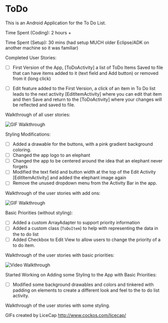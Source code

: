 ToDo
====
This is an Android Application for the To Do List.

Time Spent (Coding): 2 hours +

Time Spent (Setup): 30 mins (had setup MUCH older Eclipse/ADK on another machine so it was familiar)

Completed User Stories:

* [ ] First Version of the App, [ToDoActivity] a list of ToDo Items Saved to file that can have items added to it (text field and Add button) or removed from it (long click)
* [ ] Edit feature added to the First Version, a click of an item in To Do list leads to the next activity [EditItemActivity] where you can edit that item and then Save and return to the [ToDoActivity] where your changes will be reflected and saved to file.


Walkthrough of all user stories:

![GIF Walkthrough](nameOfGif.gif)


Styling Modifications:

* [ ] Added a drawable for the buttons, with a pink gradient background coloring.
* [ ] Changed the app logo to an elephant
* [ ] Changed the app to be centered around the idea that an elephant never forgets
* [ ] Modified the text field and button width at the top of the Edit Activity [EditItemActivity] and added the elephant image again
* [ ] Remove the unused dropdown menu from the Activity Bar in the app.

Walkthrough of the user stories with add ons:

![GIF Walkthrough](nameOfGif.gif)

Basic Priorities (without styling):

* [ ] Added a custom ArrayAdapter to support priority information
* [ ] Added a custom class (`ToDoItem`) to help with representing the data in the to do list
* [ ] Added Checkbox to Edit View to allow users to change the priority of a to do item.

Walkthrough of the user stories with basic priorities:

![Video Walkthrough](nameOfGif.gif)

Started Working on Adding some Styling to the App with Basic Priorities:

* [ ] Modified some background drawables and colors and tinkered with padding on elements to create a different look and feel to the to do list activity.

Walkthrough of the user stories with some styling.


GIFs created by LiceCap <http://www.cockos.com/licecap/>
